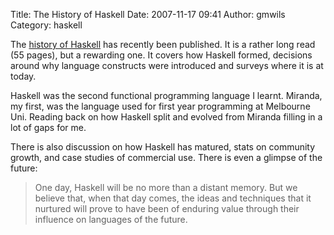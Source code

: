 Title: The History of Haskell
Date: 2007-11-17 09:41
Author: gmwils
Category: haskell

The [history of Haskell][] has recently been published. It is a rather
long read (55 pages), but a rewarding one. It covers how Haskell formed,
decisions around why language constructs were introduced and surveys
where it is at today.

Haskell was the second functional programming language I learnt.
Miranda, my first, was the language used for first year programming at
Melbourne Uni. Reading back on how Haskell split and evolved from
Miranda filling in a lot of gaps for me.

There is also discussion on how Haskell has matured, stats on community
growth, and case studies of commercial use. There is even a glimpse of
the future:

> One day, Haskell will be no more than a distant memory. But we believe
> that, when that day comes, the ideas and techniques that it nurtured
> will prove to have been of enduring value through their influence on
> languages of the future.

  [history of Haskell]: http://research.microsoft.com/~simonpj/papers/history-of-haskell/index.htm

